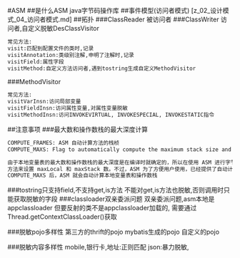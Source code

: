 #ASM
##是什么ASM
java字节码操作库
##事件模型(访问者模式)
[z_02_设计模式_04_访问者模式.md]
##拓扑
###ClassReader
被访问者
###ClassWriter
访问者,自定义脱敏DesClassVisitor
```asp
常见方法:
visit:匹配到配置文件的类时,记录
visitAnnotation:类级别注解,申明了注解时,记录
visitField:属性字段
visitMethod:自定义方法访问者,遇到tostring生成自定义MethodVisitor
```
###MethodVisitor
```asp
常见方法:
visitVarInsn:访问局部变量
visitFieldInsn:访问属性变量,对属性变量脱敏
visitMethodInsn:访问INVOKEVIRTUAL, INVOKESPECIAL, INVOKESTATIC指令
```


##注意事项
###最大数和操作数栈的最大深度计算
[](https://time.geekbang.org/column/article/82761)

```asp
COMPUTE_FRAMES: ASM 自动计算方法的栈桢
COMPUTE_MAXS: Flag to automatically compute the maximum stack size and the maximum number of local variables of methods
```
```asp
由于本地变量表的最大数和操作数栈的最大深度是在编译时就确定的，所以在使用 ASM 进行字节码操作后需要调用 ASM 提供的 visitMaxs 
方法来设置 maxLocal 和 maxStack 数。不过，ASM 为了方便用户使用，已经提供了自动计算的方法，在实例化 ClassWriter 操作类的时候传入 
COMPUTE_MAXS 后，ASM 就会自动计算本地变量表和操作数栈
```

###tostring只支持field,不支持get,is方法
不能对get,is方法也脱敏,否则调用时只能获取脱敏的字段
###classloader双亲委派问题
双亲委派问题,asm本地是appclassloader
但要反射的类不是appclassloader加载的,
需要通过Thread.getContextClassLoader()获取

###脱敏pojo多样性
第三方的thrift的pojo
mybatis生成的pojo
自定义的pojo

###脱敏内容多样性
mobile,银行卡,地址:正则匹配
json:暴力脱敏,
